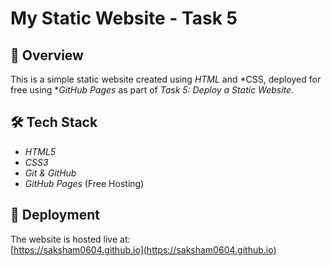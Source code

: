 # My Static Website - Task 5

## 📌 Overview
This is a simple static website created using *HTML* and *CSS, deployed for free using **GitHub Pages* as part of *Task 5: Deploy a Static Website*.

## 🛠 Tech Stack
- *HTML5*
- *CSS3*
- *Git & GitHub*
- *GitHub Pages* (Free Hosting)

## 🚀 Deployment
The website is hosted live at:  
[https://saksham0604.github.io](https://saksham0604.github.io)
